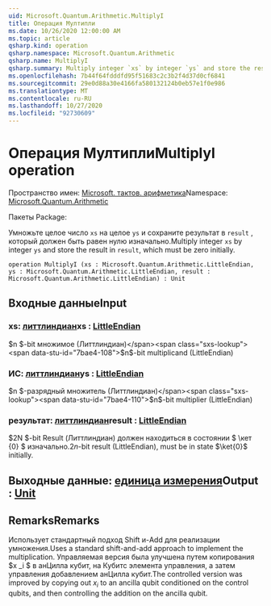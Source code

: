 ```yaml
---
uid: Microsoft.Quantum.Arithmetic.MultiplyI
title: Операция Мултипли
ms.date: 10/26/2020 12:00:00 AM
ms.topic: article
qsharp.kind: operation
qsharp.namespace: Microsoft.Quantum.Arithmetic
qsharp.name: MultiplyI
qsharp.summary: Multiply integer `xs` by integer `ys` and store the result in `result`, which must be zero initially.
ms.openlocfilehash: 7b44f64fdddfd95f51683c2c3b2f4d37d0cf6841
ms.sourcegitcommit: 29e0d88a30e4166fa580132124b0eb57e1f0e986
ms.translationtype: MT
ms.contentlocale: ru-RU
ms.lasthandoff: 10/27/2020
ms.locfileid: "92730609"
---
```

# <a name="multiplyi-operation"></a><span data-ttu-id="7bae4-102">Операция Мултипли</span><span class="sxs-lookup"><span data-stu-id="7bae4-102">MultiplyI operation</span></span>

<span data-ttu-id="7bae4-103">Пространство имен: [Microsoft. тактов. арифметика](xref:Microsoft.Quantum.Arithmetic)</span><span class="sxs-lookup"><span data-stu-id="7bae4-103">Namespace: [Microsoft.Quantum.Arithmetic](xref:Microsoft.Quantum.Arithmetic)</span></span>

<span data-ttu-id="7bae4-104">Пакеты [](https://nuget.org/packages/)</span><span class="sxs-lookup"><span data-stu-id="7bae4-104">Package: [](https://nuget.org/packages/)</span></span>


<span data-ttu-id="7bae4-105">Умножьте целое число `xs` на целое `ys` и сохраните результат в `result` , который должен быть равен нулю изначально.</span><span class="sxs-lookup"><span data-stu-id="7bae4-105">Multiply integer `xs` by integer `ys` and store the result in `result`, which must be zero initially.</span></span>

```qsharp
operation MultiplyI (xs : Microsoft.Quantum.Arithmetic.LittleEndian, ys : Microsoft.Quantum.Arithmetic.LittleEndian, result : Microsoft.Quantum.Arithmetic.LittleEndian) : Unit
```


## <a name="input"></a><span data-ttu-id="7bae4-106">Входные данные</span><span class="sxs-lookup"><span data-stu-id="7bae4-106">Input</span></span>

### <a name="xs--littleendian"></a><span data-ttu-id="7bae4-107">xs: [литтлиндиан](xref:Microsoft.Quantum.Arithmetic.LittleEndian)</span><span class="sxs-lookup"><span data-stu-id="7bae4-107">xs : [LittleEndian](xref:Microsoft.Quantum.Arithmetic.LittleEndian)</span></span>

<span data-ttu-id="7bae4-108">$n $-bit множимое (Литтлиндиан)</span><span class="sxs-lookup"><span data-stu-id="7bae4-108">$n$-bit multiplicand (LittleEndian)</span></span>


### <a name="ys--littleendian"></a><span data-ttu-id="7bae4-109">ИС: [литтлиндиан](xref:Microsoft.Quantum.Arithmetic.LittleEndian)</span><span class="sxs-lookup"><span data-stu-id="7bae4-109">ys : [LittleEndian](xref:Microsoft.Quantum.Arithmetic.LittleEndian)</span></span>

<span data-ttu-id="7bae4-110">$n $-разрядный множитель (Литтлиндиан)</span><span class="sxs-lookup"><span data-stu-id="7bae4-110">$n$-bit multiplier (LittleEndian)</span></span>


### <a name="result--littleendian"></a><span data-ttu-id="7bae4-111">результат: [литтлиндиан](xref:Microsoft.Quantum.Arithmetic.LittleEndian)</span><span class="sxs-lookup"><span data-stu-id="7bae4-111">result : [LittleEndian](xref:Microsoft.Quantum.Arithmetic.LittleEndian)</span></span>

<span data-ttu-id="7bae4-112">$2N $-bit Result (Литтлиндиан) должен находиться в состоянии $ \кет {0} $ изначально.</span><span class="sxs-lookup"><span data-stu-id="7bae4-112">$2n$-bit result (LittleEndian), must be in state $\ket{0}$ initially.</span></span>



## <a name="output--unit"></a><span data-ttu-id="7bae4-113">Выходные данные: [единица измерения](xref:microsoft.quantum.lang-ref.unit)</span><span class="sxs-lookup"><span data-stu-id="7bae4-113">Output : [Unit](xref:microsoft.quantum.lang-ref.unit)</span></span>



## <a name="remarks"></a><span data-ttu-id="7bae4-114">Remarks</span><span class="sxs-lookup"><span data-stu-id="7bae4-114">Remarks</span></span>

<span data-ttu-id="7bae4-115">Использует стандартный подход Shift и-Add для реализации умножения.</span><span class="sxs-lookup"><span data-stu-id="7bae4-115">Uses a standard shift-and-add approach to implement the multiplication.</span></span>
<span data-ttu-id="7bae4-116">Управляемая версия была улучшена путем копирования $x _i $ в анЦилла кубит, на Кубитс элемента управления, а затем управления добавлением анЦилла кубит.</span><span class="sxs-lookup"><span data-stu-id="7bae4-116">The controlled version was improved by copying out $x_i$ to an ancilla qubit conditioned on the control qubits, and then controlling the addition on the ancilla qubit.</span></span>